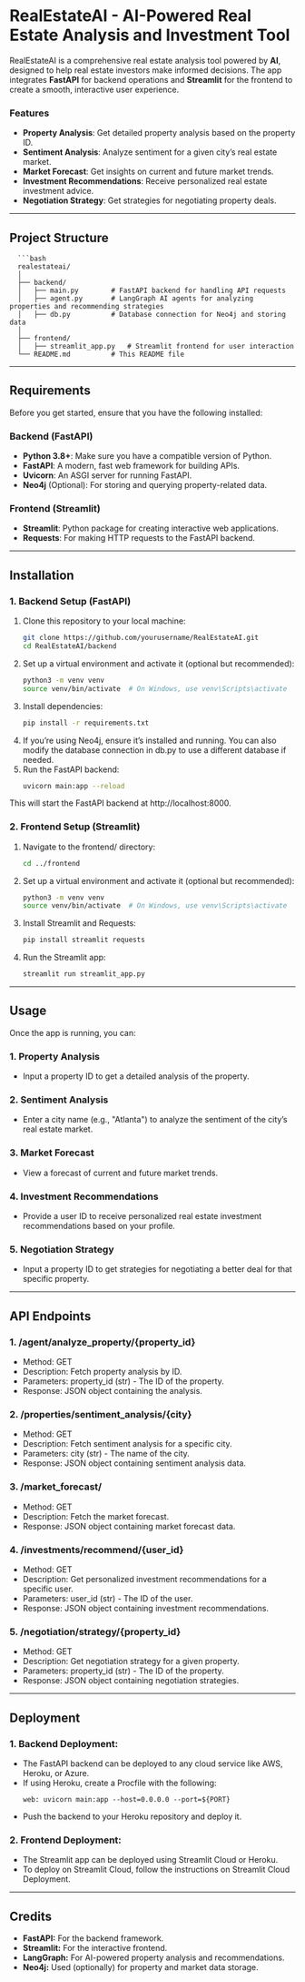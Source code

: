 # RealEstateAI - AI-Powered Real Estate Analysis and Investment Tool

RealEstateAI is a comprehensive real estate analysis tool powered by **AI**, designed to help real estate investors make informed decisions. The app integrates **FastAPI** for backend operations and **Streamlit** for the frontend to create a smooth, interactive user experience.

### Features
- **Property Analysis**: Get detailed property analysis based on the property ID.
- **Sentiment Analysis**: Analyze sentiment for a given city’s real estate market.
- **Market Forecast**: Get insights on current and future market trends.
- **Investment Recommendations**: Receive personalized real estate investment advice.
- **Negotiation Strategy**: Get strategies for negotiating property deals.

---

## Project Structure
      ```bash
      realestateai/
      │
      ├── backend/
      │   ├── main.py        # FastAPI backend for handling API requests
      │   ├── agent.py       # LangGraph AI agents for analyzing properties and recommending strategies
      │   ├── db.py          # Database connection for Neo4j and storing data
      │
      ├── frontend/
      │   ├── streamlit_app.py   # Streamlit frontend for user interaction
      └── README.md          # This README file

---
## Requirements

Before you get started, ensure that you have the following installed:

### Backend (FastAPI)
- **Python 3.8+**: Make sure you have a compatible version of Python.
- **FastAPI**: A modern, fast web framework for building APIs.
- **Uvicorn**: An ASGI server for running FastAPI.
- **Neo4j** (Optional): For storing and querying property-related data.

### Frontend (Streamlit)
- **Streamlit**: Python package for creating interactive web applications.
- **Requests**: For making HTTP requests to the FastAPI backend.

---

## Installation

### 1. **Backend Setup (FastAPI)**

1. Clone this repository to your local machine:
   ```bash
   git clone https://github.com/yourusername/RealEstateAI.git
   cd RealEstateAI/backend
2. Set up a virtual environment and activate it (optional but recommended):
   ```bash
   python3 -m venv venv
   source venv/bin/activate  # On Windows, use venv\Scripts\activate
3. Install dependencies:
   ```bash
   pip install -r requirements.txt
4. If you’re using Neo4j, ensure it’s installed and running. You can also modify the database connection in db.py to use a different database if needed.
5. Run the FastAPI backend:
   ```bash
   uvicorn main:app --reload
  This will start the FastAPI backend at http://localhost:8000.

### 2. **Frontend Setup (Streamlit)**

  1. Navigate to the frontend/ directory:
     ```bash
     cd ../frontend
  2. Set up a virtual environment and activate it (optional but recommended):
     ```bash
     python3 -m venv venv
     source venv/bin/activate  # On Windows, use venv\Scripts\activate
  3. Install Streamlit and Requests:
     ```bash
     pip install streamlit requests
  4. Run the Streamlit app:
     ```bash
     streamlit run streamlit_app.py
     
  ---

## Usage

Once the app is running, you can:

### **1. Property Analysis**
  - Input a property ID to get a detailed analysis of the property.
### **2. Sentiment Analysis**
  - Enter a city name (e.g., "Atlanta") to analyze the sentiment of the city’s real estate market.
### **3. Market Forecast**
  - View a forecast of current and future market trends.
### **4. Investment Recommendations**
  - Provide a user ID to receive personalized real estate investment recommendations based on your profile.
### **5. Negotiation Strategy**
  - Input a property ID to get strategies for negotiating a better deal for that specific property.

---

## API Endpoints

### **1. /agent/analyze_property/{property_id}**
  - Method: GET
  - Description: Fetch property analysis by ID.
  - Parameters: property_id (str) - The ID of the property.
  - Response: JSON object containing the analysis.
### **2. /properties/sentiment_analysis/{city}**
  - Method: GET
  - Description: Fetch sentiment analysis for a specific city.
  - Parameters: city (str) - The name of the city.
  - Response: JSON object containing sentiment analysis data.
### **3. /market_forecast/**
  - Method: GET
  - Description: Fetch the market forecast.
  - Response: JSON object containing market forecast data.
###  **4. /investments/recommend/{user_id}**
  - Method: GET
  - Description: Get personalized investment recommendations for a specific user.
  - Parameters: user_id (str) - The ID of the user.
  - Response: JSON object containing investment recommendations.
### **5. /negotiation/strategy/{property_id}**
  - Method: GET
  - Description: Get negotiation strategy for a given property.
  - Parameters: property_id (str) - The ID of the property.
  - Response: JSON object containing negotiation strategies.

---

## Deployment

### **1. Backend Deployment:**

  - The FastAPI backend can be deployed to any cloud service like AWS, Heroku, or Azure.
  - If using Heroku, create a Procfile with the following:
    ```less
    web: uvicorn main:app --host=0.0.0.0 --port=${PORT}
  - Push the backend to your Heroku repository and deploy it.

### **2. Frontend Deployment:**

  -  The Streamlit app can be deployed using Streamlit Cloud or Heroku.
  -  To deploy on Streamlit Cloud, follow the instructions on Streamlit Cloud Deployment.

---

## Credits
  - **FastAPI:** For the backend framework.
  - **Streamlit:** For the interactive frontend.
  - **LangGraph:** For AI-powered property analysis and recommendations.
  - **Neo4j:** Used (optionally) for property and market data storage.





